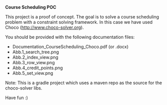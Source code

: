 **Course Scheduling POC**

This project is a proof of concept. The goal is to solve a course scheduling problem with
a constraint solving framework. In this case we have used Choco (http://www.choco-solver.org).

You should be provided with the following documentation files:

* Documentation_CourseScheduling_Choco.pdf (or .docx)
* Abb.1_search_tree.png
* Abb.2_index_view.png
* Abb.3_row_view.png
* Abb.4_credit_points.png
* Abb.5_set_view.png

Note: This is a gradle project which uses a maven repo as the source for the choco-solver
libs.

Have fun :)
